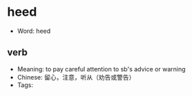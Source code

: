 # heed

- Word: heed

## verb

- Meaning: to pay careful attention to sb's advice or warning
- Chinese: 留心，注意，听从（劝告或警告）
- Tags: 


